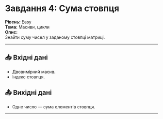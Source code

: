 # Завдання 4: Сума стовпця
**Рівень:** Easy  
**Тема:** Масиви, цикли  
**Опис:**  
Знайти суму чисел у заданому стовпці матриці.

---
## 📥 Вхідні дані
- Двовимірний масив.  
- Індекс стовпця.

## 📤 Вихідні дані
- Одне число — сума елементів стовпця.

---